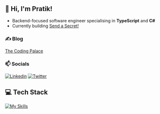 ## 👋 Hi, I'm Pratik!

- Backend-focused software engineer specialising in **TypeScript** and **C#**
- Currently building [Send a Secret!](https://send-a-secret.web.app/)

### ✍️ Blog

[The Coding Palace](https://www.thecodingpalace.com/)

### 📫 Socials

[![Linkedin](https://skillicons.dev/icons?i=linkedin)](https://www.linkedin.com/in/magarpratik)
[![Twitter](https://skillicons.dev/icons?i=twitter)](https://x.com/magarpratik_)

## 💻 Tech Stack

[![My Skills](https://skillicons.dev/icons?i=ts,nodejs,cs,dotnet,postgres,mongodb,aws,gcp,jenkins,docker&perline=5)](https://skillicons.dev)
